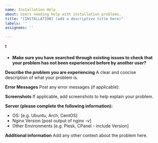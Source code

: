 ```yaml
---
name: Installation Help
about: Users needing help with installation problems.
title: "[INSTALLATION] (add a descriptive title here)"
labels: ''
assignees: ''

---
```


:exclamation: 
- **Make sure you have searched through existing issues to check that your problem has not been experienced before by another user?**

**Describe the problem you are experiencing**
A clear and concise description of what your problem is.

**Error Messages**
Post any error messages (if applicable):

**Screenshots**
If applicable, add screenshots to help explain your problem.

**Server (please complete the following information):**
 - OS: [e.g. Ubuntu, Arch, CentOS]
 - Nginx Version [post output of nginx -v]
 - Other Environments [e.g. Plesk, CPanel - include Version]

**Additional information**
Add any other context about the problem here.
